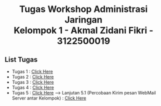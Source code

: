 <h1 style="text-align:center;">Tugas Workshop Administrasi Jaringan <br>Kelompok 1 - Akmal Zidani Fikri - 3122500019</h1>

## List Tugas

- Tugas 1 : [Click Here](https://github.com/akmalzidani/SysAdmin-3122500019/blob/main/Tugas1.md)
- Tugas 2 : [Click Here](https://github.com/akmalzidani/SysAdmin-3122500019/blob/main/Tugas2.md)
- Tugas 3 : [Click Here](https://github.com/akmalzidani/SysAdmin-3122500019/blob/main/Tugas3.md)
- Tugas 4 : [Click Here](https://github.com/akmalzidani/SysAdmin-3122500019/blob/main/Tugas4.md)
- Tugas 5 : [Click Here](https://github.com/akmalzidani/SysAdmin-3122500019/blob/main/Tugas5.md) --> Lanjutan 5.1 (Percobaan Kirim pesan WebMail Server antar Kelompok) : [Click Here](https://github.com/akmalzidani/SysAdmin-3122500019/blob/main/Tugas5.1.md)
